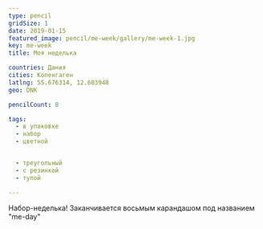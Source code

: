 ```yaml
---
type: pencil
gridSize: 1
date: 2019-01-15
featured_image: pencil/me-week/gallery/me-week-1.jpg
key: me-week
title: Моя неделька

countries: Дания
cities: Копенгаген
latlng: 55.676314, 12.603948
geo: DNK

pencilCount: 8

tags:
  - в упаковке
  - набор
  - цветной


  - треугольный
  - с резинкой
  - тупой

---
```


Набор-неделька! Заканчивается восьмым карандашом под названием "me-day"
